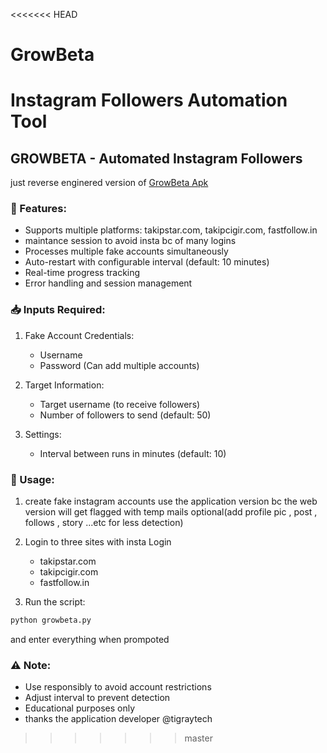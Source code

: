 <<<<<<< HEAD
# GrowBeta
Instagram Followers Automation Tool
=======

## GROWBETA - Automated Instagram Followers
just reverse enginered version of [GrowBeta Apk](https://goog.d)
### 🔹 Features:
- Supports multiple platforms: takipstar.com, takipcigir.com, fastfollow.in
- maintance session to avoid insta bc of many logins
- Processes multiple fake accounts simultaneously
- Auto-restart with configurable interval (default: 10 minutes)
- Real-time progress tracking 
- Error handling and session management

### 📥 Inputs Required:
1. Fake Account Credentials:
   - Username
   - Password
   (Can add multiple accounts)

2. Target Information:
   - Target username (to receive followers)
   - Number of followers to send (default: 50)

3. Settings:
   - Interval between runs in minutes (default: 10)

### 🚀 Usage:
1. create fake instagram accounts use the application version bc the web version will get flagged with temp mails
optional(add profile pic , post , follows , story ...etc for less detection)
2. Login to three sites with insta Login
   - takipstar.com
   - takipcigir.com
   - fastfollow.in

3. Run the script:
``` python
python growbeta.py
```
and enter everything when prompoted



### ⚠️ Note:
- Use responsibly to avoid account restrictions
- Adjust interval to prevent detection
- Educational purposes only 
- thanks the application developer @tigraytech
>>>>>>> master
